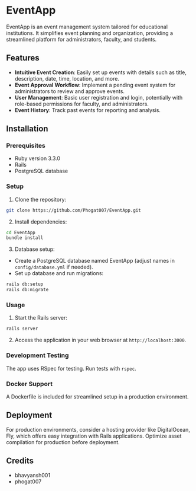 # EventApp

EventApp is an event management system tailored for educational institutions. It simplifies event planning and organization, providing a streamlined platform for administrators, faculty, and students.

## Features

- **Intuitive Event Creation**: Easily set up events with details such as title, description, date, time, location, and more.
- **Event Approval Workflow**: Implement a pending event system for administrators to review and approve events.
- **User Management**: Basic user registration and login, potentially with role-based permissions for faculty, and administrators.
- **Event History**: Track past events for reporting and analysis.

## Installation

### Prerequisites
- Ruby version 3.3.0
- Rails
- PostgreSQL database

### Setup
1. Clone the repository:

```bash
git clone https://github.com/Phogat007/EventApp.git
```
2. Install dependencies:

```bash
cd EventApp
bundle install
```
3. Database setup:
- Create a PostgreSQL database named EventApp (adjust names in `config/database.yml` if needed).
- Set up database and run migrations:
```bash
rails db:setup
rails db:migrate
```
### Usage

1. Start the Rails server:
```bash
rails server
```
2. Access the application in your web browser at `http://localhost:3000`.

### Development Testing

The app uses RSpec for testing. Run tests with `rspec`.

### Docker Support

A Dockerfile is included for streamlined setup in a production environment.

## Deployment

For production environments, consider a hosting provider like DigitalOcean, Fly, which offers easy integration with Rails applications. Optimize asset compilation for production before deployment.

## Credits

- bhavyansh001
- phogat007
